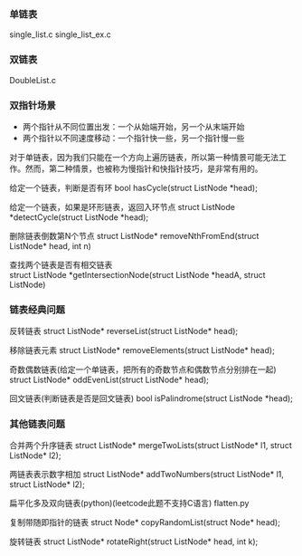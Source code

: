 
### 单链表
single_list.c
single_list_ex.c

### 双链表
DoubleList.c


### 双指针场景

-   两个指针从不同位置出发：一个从始端开始，另一个从末端开始
-   两个指针以不同速度移动：一个指针快一些，另一个指针慢一些

对于单链表，因为我们只能在一个方向上遍历链表，所以第一种情景可能无法工作。然而，第二种情景，也被称为慢指针和快指针技巧，是非常有用的。

给定一个链表，判断是否有环
bool hasCycle(struct ListNode *head);

给定一个链表，如果是环形链表，返回入环节点
struct ListNode *detectCycle(struct ListNode *head);

删除链表倒数第N个节点 
struct ListNode* removeNthFromEnd(struct ListNode* head, int n)

查找两个链表是否有相交链表                               
struct ListNode *getIntersectionNode(struct ListNode *headA, struct ListNode)


### 链表经典问题

反转链表
struct ListNode* reverseList(struct ListNode* head);

移除链表元素
struct ListNode* removeElements(struct ListNode* head);

奇数偶数链表(给定一个单链表，把所有的奇数节点和偶数节点分别排在一起)
struct ListNode* oddEvenList(struct ListNode* head);

回文链表(判断链表是否是回文链表)
bool isPalindrome(struct ListNode *head);

### 其他链表问题

合并两个升序链表
struct ListNode* mergeTwoLists(struct ListNode* l1, struct ListNode* l2);

两链表表示数字相加
struct ListNode* addTwoNumbers(struct ListNode* l1, struct ListNode* l2);

扁平化多及双向链表(python)(leetcode此题不支持C语言)
flatten.py

复制带随即指针的链表
struct Node* copyRandomList(struct Node* head);

旋转链表
struct ListNode* rotateRight(struct ListNode* head, int k);